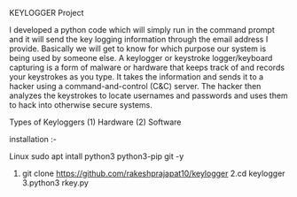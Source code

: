 KEYLOGGER  Project

I developed a python code which will simply run in the command prompt and it will send the key logging information through the email address I provide. Basically we will get to know for which purpose our system is being used by someone else.
A keylogger or keystroke logger/keyboard capturing is a form of malware or hardware that keeps track of and records your keystrokes as you type. It takes the information and sends it to a hacker using a command-and-control (C&C) server. The hacker then analyzes the keystrokes to locate usernames and passwords and uses them to hack into otherwise secure systems.

Types of Keyloggers
 (1) Hardware
 (2) Software
 
 installation :-
 
 Linux 
 sudo apt intall python3 python3-pip git -y
1. git clone https://github.com/rakeshprajapat10/keylogger
2.cd keylogger\
3.python3 rkey.py
